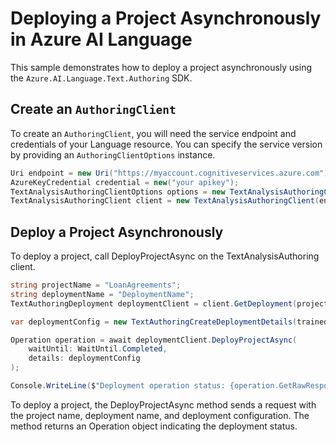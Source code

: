 # Deploying a Project Asynchronously in Azure AI Language

This sample demonstrates how to deploy a project asynchronously using the `Azure.AI.Language.Text.Authoring` SDK.

## Create an `AuthoringClient`

To create an `AuthoringClient`, you will need the service endpoint and credentials of your Language resource. You can specify the service version by providing an `AuthoringClientOptions` instance.

```C# Snippet:CreateTextAuthoringClientForSpecificApiVersion
Uri endpoint = new Uri("https://myaccount.cognitiveservices.azure.com");
AzureKeyCredential credential = new("your apikey");
TextAnalysisAuthoringClientOptions options = new TextAnalysisAuthoringClientOptions(TextAnalysisAuthoringClientOptions.ServiceVersion.V2024_11_15_Preview);
TextAnalysisAuthoringClient client = new TextAnalysisAuthoringClient(endpoint, credential, options);
```

## Deploy a Project Asynchronously

To deploy a project, call DeployProjectAsync on the TextAnalysisAuthoring client.

```C# Snippet:Sample10_TextAuthoring_DeployProjectAsync
string projectName = "LoanAgreements";
string deploymentName = "DeploymentName";
TextAuthoringDeployment deploymentClient = client.GetDeployment(projectName, deploymentName);

var deploymentConfig = new TextAuthoringCreateDeploymentDetails(trainedModelLabel: "29886710a2ae49259d62cffca977db66");

Operation operation = await deploymentClient.DeployProjectAsync(
    waitUntil: WaitUntil.Completed,
    details: deploymentConfig
);

Console.WriteLine($"Deployment operation status: {operation.GetRawResponse().Status}");
```

To deploy a project, the DeployProjectAsync method sends a request with the project name, deployment name, and deployment configuration. The method returns an Operation object indicating the deployment status.
